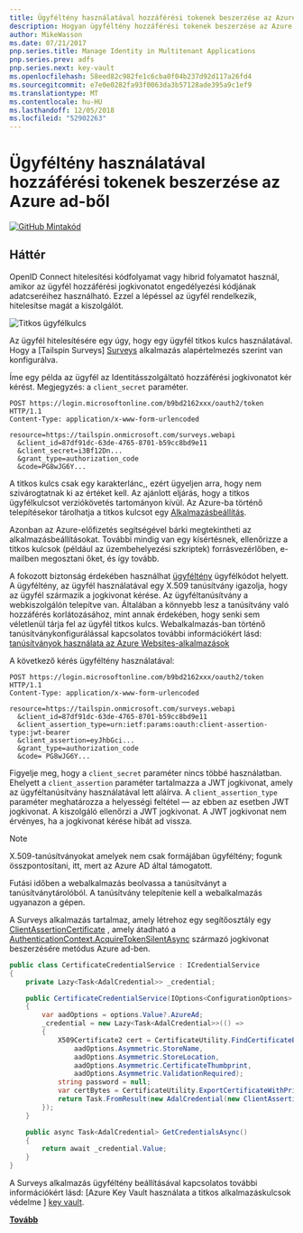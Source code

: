 ```yaml
---
title: Ügyféltény használatával hozzáférési tokenek beszerzése az Azure ad-ből
description: Hogyan ügyféltény hozzáférési tokenek beszerzése az Azure ad-ből.
author: MikeWasson
ms.date: 07/21/2017
pnp.series.title: Manage Identity in Multitenant Applications
pnp.series.prev: adfs
pnp.series.next: key-vault
ms.openlocfilehash: 58eed82c982fe1c6cba0f04b237d92d117a26fd4
ms.sourcegitcommit: e7e0e0282fa93f0063da3b57128ade395a9c1ef9
ms.translationtype: MT
ms.contentlocale: hu-HU
ms.lasthandoff: 12/05/2018
ms.locfileid: "52902263"
---
```

# <a name="use-client-assertion-to-get-access-tokens-from-azure-ad"></a>Ügyféltény használatával hozzáférési tokenek beszerzése az Azure ad-ből

[![GitHub](../_images/github.png) Mintakód][sample application]

## <a name="background"></a>Háttér
OpenID Connect hitelesítési kódfolyamat vagy hibrid folyamatot használ, amikor az ügyfél hozzáférési jogkivonatot engedélyezési kódjának adatcseréihez használható. Ezzel a lépéssel az ügyfél rendelkezik, hitelesítse magát a kiszolgálót.

![Titkos ügyfélkulcs](./images/client-secret.png)

Az ügyfél hitelesítésére egy úgy, hogy egy ügyfél titkos kulcs használatával. Hogy a [Tailspin Surveys] [ Surveys] alkalmazás alapértelmezés szerint van konfigurálva.

Íme egy példa az ügyfél az Identitásszolgáltató hozzáférési jogkivonatot kér kérést. Megjegyzés: a `client_secret` paraméter.

```
POST https://login.microsoftonline.com/b9bd2162xxx/oauth2/token HTTP/1.1
Content-Type: application/x-www-form-urlencoded

resource=https://tailspin.onmicrosoft.com/surveys.webapi
  &client_id=87df91dc-63de-4765-8701-b59cc8bd9e11
  &client_secret=i3Bf12Dn...
  &grant_type=authorization_code
  &code=PG8wJG6Y...
```

A titkos kulcs csak egy karakterlánc,, ezért ügyeljen arra, hogy nem szivárogtatnak ki az értéket kell. Az ajánlott eljárás, hogy a titkos ügyfélkulcsot verziókövetés tartományon kívül. Az Azure-ba történő telepítésekor tárolhatja a titkos kulcsot egy [Alkalmazásbeállítás][configure-web-app].

Azonban az Azure-előfizetés segítségével bárki megtekintheti az alkalmazásbeállításokat. További mindig van egy kísértésnek, ellenőrizze a titkos kulcsok (például az üzembehelyezési szkriptek) forrásvezérlőben, e-mailben megosztani őket, és így tovább.

A fokozott biztonság érdekében használhat [ügyféltény] ügyfélkódot helyett. A ügyféltény, az ügyfél használatával egy X.509 tanúsítvány igazolja, hogy az ügyfél származik a jogkivonat kérése. Az ügyféltanúsítvány a webkiszolgálón telepítve van. Általában a könnyebb lesz a tanúsítvány való hozzáférés korlátozásához, mint annak érdekében, hogy senki sem véletlenül tárja fel az ügyfél titkos kulcs. Webalkalmazás-ban történő tanúsítványkonfigurálással kapcsolatos további információkért lásd: [tanúsítványok használata az Azure Websites-alkalmazások][using-certs-in-websites]

A következő kérés ügyféltény használatával:

```
POST https://login.microsoftonline.com/b9bd2162xxx/oauth2/token HTTP/1.1
Content-Type: application/x-www-form-urlencoded

resource=https://tailspin.onmicrosoft.com/surveys.webapi
  &client_id=87df91dc-63de-4765-8701-b59cc8bd9e11
  &client_assertion_type=urn:ietf:params:oauth:client-assertion-type:jwt-bearer
  &client_assertion=eyJhbGci...
  &grant_type=authorization_code
  &code= PG8wJG6Y...
```

Figyelje meg, hogy a `client_secret` paraméter nincs többé használatban. Ehelyett a `client_assertion` paraméter tartalmazza a JWT jogkivonat, amely az ügyféltanúsítvány használatával lett aláírva. A `client_assertion_type` paraméter meghatározza a helyességi feltétel &mdash; az ebben az esetben JWT jogkivonat. A kiszolgáló ellenőrzi a JWT jogkivonat. A JWT jogkivonat nem érvényes, ha a jogkivonat kérése hibát ad vissza.

> [!NOTE]
> X.509-tanúsítványokat amelyek nem csak formájában ügyféltény; fogunk összpontosítani, itt, mert az Azure AD által támogatott.
> 
> 

Futási időben a webalkalmazás beolvassa a tanúsítványt a tanúsítványtárolóból. A tanúsítvány telepítenie kell a webalkalmazás ugyanazon a gépen.

A Surveys alkalmazás tartalmaz, amely létrehoz egy segítőosztály egy [ClientAssertionCertificate](/dotnet/api/microsoft.identitymodel.clients.activedirectory.clientassertioncertificate) , amely átadható a [AuthenticationContext.AcquireTokenSilentAsync](/dotnet/api/microsoft.identitymodel.clients.activedirectory.authenticationcontext.acquiretokensilentasync) származó jogkivonat beszerzésére metódus Azure ad-ben.

```csharp
public class CertificateCredentialService : ICredentialService
{
    private Lazy<Task<AdalCredential>> _credential;

    public CertificateCredentialService(IOptions<ConfigurationOptions> options)
    {
        var aadOptions = options.Value?.AzureAd;
        _credential = new Lazy<Task<AdalCredential>>(() =>
        {
            X509Certificate2 cert = CertificateUtility.FindCertificateByThumbprint(
                aadOptions.Asymmetric.StoreName,
                aadOptions.Asymmetric.StoreLocation,
                aadOptions.Asymmetric.CertificateThumbprint,
                aadOptions.Asymmetric.ValidationRequired);
            string password = null;
            var certBytes = CertificateUtility.ExportCertificateWithPrivateKey(cert, out password);
            return Task.FromResult(new AdalCredential(new ClientAssertionCertificate(aadOptions.ClientId, new X509Certificate2(certBytes, password))));
        });
    }

    public async Task<AdalCredential> GetCredentialsAsync()
    {
        return await _credential.Value;
    }
}
```

A Surveys alkalmazás ügyféltény beállításával kapcsolatos további információkért lásd: [Azure Key Vault használata a titkos alkalmazáskulcsok védelme ] [ key vault].

[**Tovább**][key vault]

<!-- Links -->
[configure-web-app]: /azure/app-service-web/web-sites-configure/
[azure-management-portal]: https://portal.azure.com
[ügyféltény]: https://tools.ietf.org/html/rfc7521
[key vault]: key-vault.md
[Setup-KeyVault]: https://github.com/mspnp/multitenant-saas-guidance/blob/master/scripts/Setup-KeyVault.ps1
[Surveys]: tailspin.md
[using-certs-in-websites]: https://azure.microsoft.com/blog/using-certificates-in-azure-websites-applications/

[sample application]: https://github.com/mspnp/multitenant-saas-guidance
